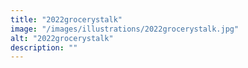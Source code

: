 ```yaml
---
title: "2022grocerystalk"
image: "/images/illustrations/2022grocerystalk.jpg"
alt: "2022grocerystalk"
description: ""
---
```



